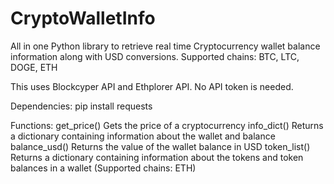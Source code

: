 # CryptoWalletInfo
All in one Python library to retrieve real time Cryptocurrency wallet balance information along with USD conversions. 
Supported chains: BTC, LTC, DOGE, ETH

This uses Blockcyper API and Ethplorer API. No API token is needed.

Dependencies: pip install requests

Functions:
get_price() Gets the price of a cryptocurrency
info_dict() Returns a dictionary containing information about the wallet and balance
balance_usd() Returns the value of the wallet balance in USD
token_list() Returns a dictionary containing information about the tokens and token balances in a wallet (Supported chains: ETH)
